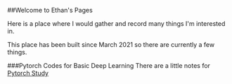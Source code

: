 ##Welcome to Ethan's Pages

Here is a place where I would gather and record many things I'm interested in.</br>

This place has been built since March 2021 so there are currently a few things.</br>

###Pytorch Codes for Basic Deep Learning
There are a little notes for [Pytorch Study](https://github.com/ethan-kim-ys/Pytorch-Study/)
